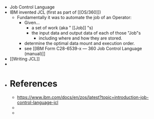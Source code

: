 - Job Control Language
- IBM invented JCL (first as part of [[OS/360]])
	- Fundamentally it was to automate the job of an Operator:
		- Given...
			- a set of work (aka " [[Job]] "s)
			- the input data and output data of each of those "Job"s
				- including where and how they are stored.
		- determine the optimal data mount and execution order.
		- see [[IBM Form C28-6539-x — 360 Job Control Language (manual)]]
- [[Writing JCL]]
-
- # References
	- https://www.ibm.com/docs/en/zos/latest?topic=introduction-job-control-language-jcl
	-
	-